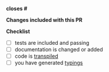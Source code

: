 <!--
Thank you for your pull request. Please provide a description above and review
the requirements below.
Bug fixes and new features should include tests.
Contributors guide: https://github.com/onaio/js-tools#contribution-guidelines
-->

**closes #**

<!-- What issue does this pr close -->

**Changes included with this PR**

<!--
list of non-trivial changes included with the PR
-->

**Checklist**

<!-- Remove items that do not apply. For completed items, change [ ] to [x]. -->

- [ ] tests are included and passing
- [ ] documentation is changed or added
- [ ] code is [transpiled](https://github.com/onaio/js-tools#transpiling-the-package-and-generating-type-definations-for-it)
- [ ] you have generated [typings](https://github.com/onaio/js-tools#transpiling-the-package-and-generating-type-definations-for-it)
